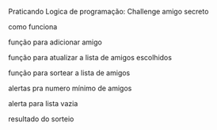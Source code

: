 Praticando Logica de programação: Challenge amigo secreto

como funciona



função para adicionar amigo

função para atualizar a lista de amigos escolhidos

função para sortear a lista de amigos

alertas pra numero mínimo de amigos

alerta para lista vazia

resultado do sorteio
